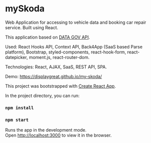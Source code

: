# mySkoda

Web Application for accessing to vehicle data and booking car repair service. Built using React.

This application based on [DATA GOV API](https://data.gov.il/dataset/private-and-commercial-vehicles/resource/053cea08-09bc-40ec-8f7a-156f0677aff3?view_id=6e5c660c-9103-4297-a6f6-33824258da50).

Used: React Hooks API, Context API, Back4App (SaaS based Parse platform), Bootstrap, styled-components, react-hook-form, react-datepicker, moment.js, react-router-dom.

Technologies: React, AJAX, SaaS, REST API, SPA.

Demo: https://displaygreat.github.io/my-skoda/

This project was bootstrapped with [Create React App](https://github.com/facebook/create-react-app).

In the project directory, you can run:

### `npm install`
### `npm start`

Runs the app in the development mode.\
Open [http://localhost:3000](http://localhost:3000) to view it in the browser.


